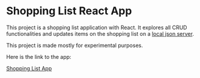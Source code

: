 # Shopping List React App

This project is a shopping list application with React. It explores all CRUD functionalities and updates items on the shopping list on a [local json server](https://www.npmjs.com/package/json-server).

This project is made mostly for experimental purposes.

Here is the link to the app:

[Shopping List App](https://mrgkshoppinglist.netlify.app)
